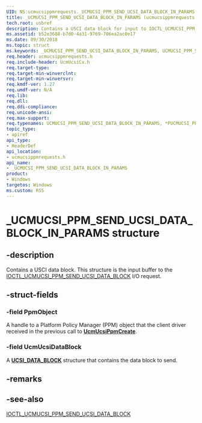 ```yaml
---
UID: NS:ucmucsippmrequests._UCMUCSI_PPM_SEND_UCSI_DATA_BLOCK_IN_PARAMS
title: _UCMUCSI_PPM_SEND_UCSI_DATA_BLOCK_IN_PARAMS (ucmucsippmrequests.h)
tech.root: usbref
description: Contains a USCI data block for input to IOCTL_UCMUCSI_PPM_SEND_UCSI_DATA_BLOCK.
ms.assetid: b52e3688-b7d0-4a31-9769-706ea2ac0e17
ms.date: 09/30/2018
ms.topic: struct
ms.keywords: _UCMUCSI_PPM_SEND_UCSI_DATA_BLOCK_IN_PARAMS, UCMUCSI_PPM_SEND_UCSI_DATA_BLOCK_IN_PARAMS, *PUCMUCSI_PPM_SEND_UCSI_DATA_BLOCK_IN_PARAMS, 
req.header: ucmucsippmrequests.h
req.include-header: UcmUcsiCx.h
req.target-type:
req.target-min-winverclnt:
req.target-min-winversvr:
req.kmdf-ver: 1.27
req.umdf-ver: N/A
req.lib:
req.dll:
req.ddi-compliance:
req.unicode-ansi:
req.max-support:
req.typenames: UCMUCSI_PPM_SEND_UCSI_DATA_BLOCK_IN_PARAMS, *PUCMUCSI_PPM_SEND_UCSI_DATA_BLOCK_IN_PARAMS
topic_type: 
- apiref
api_type: 
- HeaderDef
api_location: 
- ucmucsippmrequests.h
api_name: 
- _UCMUCSI_PPM_SEND_UCSI_DATA_BLOCK_IN_PARAMS
product:
- Windows
targetos: Windows
ms.custom: RS5
---
```


# _UCMUCSI_PPM_SEND_UCSI_DATA_BLOCK_IN_PARAMS structure

## -description
Contains a USCI data block. This structure is the input buffer to the [IOCTL_UCMUCSI_PPM_SEND_UCSI_DATA_BLOCK](ni-ucmucsippmrequests-ioctl_ucmucsi_ppm_send_ucsi_data_block.md) I/O request.

## -struct-fields

### -field PpmObject
A handle to a Platform Policy Manager (PPM) object that the client driver received in the previous call to [**UcmUcsiPpmCreate**](../ucmucsippm/nf-ucmucsippm-ucmucsippmcreate.md).
 
### -field UcmUcsiDataBlock
A [**UCSI_DATA_BLOCK**](../ucmucsispec/ns-ucmucsispec-_ucsi_data_block.md) structure that contains the data block to send.  

## -remarks

## -see-also
[IOCTL_UCMUCSI_PPM_SEND_UCSI_DATA_BLOCK](ni-ucmucsippmrequests-ioctl_ucmucsi_ppm_send_ucsi_data_block.md)

